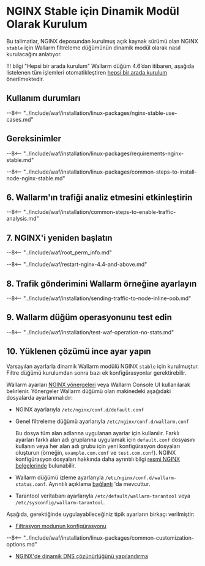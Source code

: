 [img-wl-console-users]:             ../../images/check-user-no-2fa.png
[wallarm-status-instr]:             ../../admin-en/configure-statistics-service.md
[memory-instr]:                     ../../admin-en/configuration-guides/allocate-resources-for-node.md
[waf-directives-instr]:             ../../admin-en/configure-parameters-en.md
[ptrav-attack-docs]:                ../../attacks-vulns-list.md#path-traversal
[attacks-in-ui-image]:           ../../images/admin-guides/test-attacks-quickstart.png
[waf-mode-instr]:                   ../../admin-en/configure-wallarm-mode.md
[logging-instr]:                    ../../admin-en/configure-logging.md
[proxy-balancer-instr]:             ../../admin-en/using-proxy-or-balancer-en.md
[process-time-limit-instr]:         ../../admin-en/configure-parameters-en.md#wallarm_process_time_limit
[configure-selinux-instr]:          ../../admin-en/configure-selinux.md
[configure-proxy-balancer-instr]:   ../../admin-en/configuration-guides/access-to-wallarm-api-via-proxy.md
[update-instr]:                     ../../updating-migrating/nginx-modules.md
[install-postanalytics-docs]:        ../../../admin-en/installation-postanalytics-en/
[dynamic-dns-resolution-nginx]:     ../../admin-en/configure-dynamic-dns-resolution-nginx.md
[waf-mode-recommendations]:          ../../about-wallarm/deployment-best-practices.md#follow-recommended-onboarding-steps
[ip-lists-docs]:                    ../../user-guides/ip-lists/overview.md
[versioning-policy]:                ../../updating-migrating/versioning-policy.md#version-list
[install-postanalytics-instr]:      ../../admin-en/installation-postanalytics-en.md
[waf-installation-instr-latest]:     /installation/nginx/dynamic-module/
[img-node-with-several-instances]:  ../../images/user-guides/nodes/wallarm-node-with-two-instances.png
[img-create-wallarm-node]:      ../../images/user-guides/nodes/create-cloud-node.png
[nginx-custom]:                 ../custom/custom-nginx-version.md
[node-token]:                       ../../quickstart.md#deploy-the-wallarm-filtering-node
[api-token]:                        ../../user-guides/settings/api-tokens.md
[wallarm-token-types]:              ../../user-guides/nodes/nodes.md#api-and-node-tokens-for-node-creation
[platform]:                         ../../installation/supported-deployment-options.md
[inline-docs]:                      ../inline/overview.md
[oob-docs]:                         ../oob/overview.md
[oob-advantages-limitations]:       ../oob/overview.md#advantages-and-limitations
[web-server-mirroring-examples]:    ../oob/web-server-mirroring/overview.md#examples-of-web-server-configuration-for-traffic-mirroring
[img-grouped-nodes]:                ../../images/user-guides/nodes/grouped-nodes.png

# NGINX Stable için Dinamik Modül Olarak Kurulum

Bu talimatlar, NGINX deposundan kurulmuş açık kaynak sürümü olan NGINX `stable` için Wallarm filtreleme düğümünün dinamik modül olarak nasıl kurulacağını anlatıyor.

!!! bilgi "Hepsi bir arada kurulum"
    Wallarm düğüm 4.6’dan itibaren, aşağıda listelenen tüm işlemleri otomatikleştiren [hepsi bir arada kurulum](all-in-one.md) önerilmektedir.

## Kullanım durumları

--8<-- "../include/waf/installation/linux-packages/nginx-stable-use-cases.md"

## Gereksinimler

--8<-- "../include/waf/installation/linux-packages/requirements-nginx-stable.md"

--8<-- "../include/waf/installation/linux-packages/common-steps-to-install-node-nginx-stable.md"

## 6. Wallarm'ın trafiği analiz etmesini etkinleştirin

--8<-- "../include/waf/installation/common-steps-to-enable-traffic-analysis.md"

## 7. NGINX'i yeniden başlatın

--8<-- "../include/waf/root_perm_info.md"

--8<-- "../include/waf/restart-nginx-4.4-and-above.md"

## 8. Trafik gönderimini Wallarm örneğine ayarlayın

--8<-- "../include/waf/installation/sending-traffic-to-node-inline-oob.md"

## 9. Wallarm düğüm operasyonunu test edin

--8<-- "../include/waf/installation/test-waf-operation-no-stats.md"

## 10. Yüklenen çözümü ince ayar yapın

Varsayılan ayarlarla dinamik Wallarm modülü NGINX `stable` için kurulmuştur. Filtre düğümü kurulumdan sonra bazı ek konfigürasyonlar gerektirebilir.

Wallarm ayarları [NGINX yönergeleri](../../admin-en/configure-parameters-en.md) veya Wallarm Console UI kullanılarak belirlenir. Yönergeler Wallarm düğümü olan makinedeki aşağıdaki dosyalarda ayarlanmalıdır:

* NGINX ayarlarıyla `/etc/nginx/conf.d/default.conf` 
* Genel filtreleme düğümü ayarlarıyla `/etc/nginx/conf.d/wallarm.conf` 

    Bu dosya tüm alan adlarına uygulanan ayarlar için kullanılır. Farklı ayarları farklı alan adı gruplarına uygulamak için `default.conf` dosyasını kullanın veya her alan adı grubu için yeni konfigürasyon dosyaları oluşturun (örneğin, `example.com.conf` ve `test.com.conf`). NGINX konfigürasyon dosyaları hakkında daha ayrıntılı bilgi [resmi NGINX belgelerinde](https://nginx.org/en/docs/beginners_guide.html) bulunabilir.
* Wallarm düğümü izleme ayarlarıyla `/etc/nginx/conf.d/wallarm-status.conf`. Ayrıntılı açıklama [bağlantı][wallarm-status-instr] 'da mevcuttur.
* Tarantool veritabanı ayarlarıyla `/etc/default/wallarm-tarantool` veya `/etc/sysconfig/wallarm-tarantool`.

Aşağıda, gerektiğinde uygulayabileceğiniz tipik ayarların birkaçı verilmiştir:

* [Filtrasyon modunun konfigürasyonu][waf-mode-instr]

--8<-- "../include/waf/installation/linux-packages/common-customization-options.md"

* [NGINX'de dinamik DNS çözünürlüğünü yapılandırma][dynamic-dns-resolution-nginx]